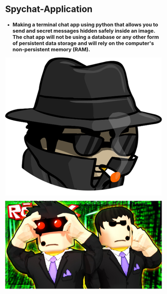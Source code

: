 # **Spychat-Application**

* ### Making a terminal chat app using python that allows you to send and secret messages hidden safely inside an image. The chat app will not be using a database or any other form of persistent data storage and will rely on the computer's non-persistent memory (RAM).


 ![Spy-Agent ](spy.png)

 ![Spies-Agent](spies.jpg)
